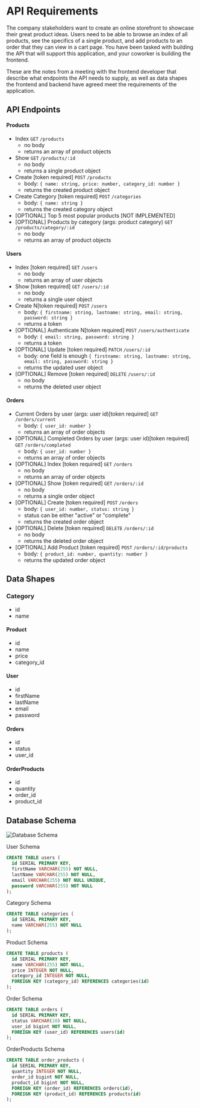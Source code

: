 # API Requirements
The company stakeholders want to create an online storefront to showcase their great product ideas. Users need to be able to browse an index of all products, see the specifics of a single product, and add products to an order that they can view in a cart page. You have been tasked with building the API that will support this application, and your coworker is building the frontend.

These are the notes from a meeting with the frontend developer that describe what endpoints the API needs to supply, as well as data shapes the frontend and backend have agreed meet the requirements of the application. 

## API Endpoints
#### Products
- Index `GET` `/products`
  - no body
  - returns an array of product objects
- Show `GET` `/products/:id`
  - no body
  - returns a single product object
- Create [token required] `POST` `/products`
  - body: `{ name: string, price: number, category_id: number }`
  - returns the created product object
- Create Category [token required] `POST` `/categories`
  - body: `{ name: string }`
  - returns the created category object
- [OPTIONAL] Top 5 most popular products [NOT IMPLEMENTED]
- [OPTIONAL] Products by category (args: product category) `GET` `/products/category/:id`
  - no body
  - returns an array of product objects

#### Users
- Index [token required] `GET` `/users`
  - no body
  - returns an array of user objects
- Show [token required] `GET` `/users/:id`
  - no body
  - returns a single user object
- Create N[token required] `POST` `/users`
  - body: `{ firstname: string, lastname: string, email: string, password: string }`
  - returns a token
- [OPTIONAL] Authenticate N[token required] `POST` `/users/authenticate`
  - body: `{ email: string, password: string }`
  - returns a token
- [OPTIONAL] Update [token required] `PATCH` `/users/:id`
  - body: one field is enough `{ firstname: string, lastname: string, email: string, password: string }`
  - returns the updated user object
- [OPTIONAL] Remove [token required] `DELETE` `/users/:id`
  - no body
  - returns the deleted user object

#### Orders
- Current Orders by user (args: user id)[token required] `GET` `/orders/current`
  - body: `{ user_id: number }`
  - returns an array of order objects
- [OPTIONAL] Completed Orders by user (args: user id)[token required] `GET` `/orders/completed`
  - body: `{ user_id: number }`
  - returns an array of order objects
- [OPTIONAL] Index [token required] `GET` `/orders`
  - no body
  - returns an array of order objects
- [OPTIONAL] Show [token required] `GET` `/orders/:id`
  - no body
  - returns a single order object
- [OPTIONAL] Create [token required] `POST` `/orders`
  - body: `{ user_id: number, status: string }`
  - status can be either "active" or "complete"
  - returns the created order object
- [OPTIONAL] Delete [token required] `DELETE` `/orders/:id`
  - no body
  - returns the deleted order object
- [OPTIONAL] Add Product [token required] `POST` `/orders/:id/products`
  - body: `{ product_id: number, quantity: number }`
  - returns the updated order object

## Data Shapes

### Category
- id
- name
#### Product
-  id
- name
- price
- category_id

#### User
- id
- firstName
- lastName
- email
- password

#### Orders
- id
- status
- user_id

#### OrderProducts
- id
- quantity
- order_id
- product_id

## Database Schema
![Database Schema](https://res.cloudinary.com/khalid-faisal/image/upload/v1667512473/Personal/storefront-api-db-schema_xvgzmm.png)

User Schema
```sql
CREATE TABLE users (
  id SERIAL PRIMARY KEY,
  firstName VARCHAR(255) NOT NULL,
  lastName VARCHAR(255) NOT NULL,
  email VARCHAR(255) NOT NULL UNIQUE,
  password VARCHAR(255) NOT NULL
);
```

Category Schema
```sql
CREATE TABLE categories (
  id SERIAL PRIMARY KEY,
  name VARCHAR(255) NOT NULL
);
```

Product Schema
```sql
CREATE TABLE products (
  id SERIAL PRIMARY KEY,
  name VARCHAR(255) NOT NULL,
  price INTEGER NOT NULL,
  category_id INTEGER NOT NULL,
  FOREIGN KEY (category_id) REFERENCES categories(id)
);
```

Order Schema
```sql
CREATE TABLE orders (
  id SERIAL PRIMARY KEY,
  status VARCHAR(20) NOT NULL,
  user_id bigint NOT NULL,
  FOREIGN KEY (user_id) REFERENCES users(id)
);
```

OrderProducts Schema
```sql
CREATE TABLE order_products (
  id SERIAL PRIMARY KEY,
  quantity INTEGER NOT NULL,
  order_id bigint NOT NULL,
  product_id bigint NOT NULL,
  FOREIGN KEY (order_id) REFERENCES orders(id),
  FOREIGN KEY (product_id) REFERENCES products(id)
);
```